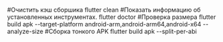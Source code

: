 #Очистить кэш сборшика
flutter clean
#Показать информацию об установленных инструментах.
flutter doctor
#Проверка размера
flutter build apk --target-platform android-arm,android-arm64,android-x64 --analyze-size
#Сборка тонкого APK
flutter build apk --split-per-abi